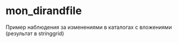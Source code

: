 # mon_dirandfile
Пример наблюдения за изменениями в каталогах с вложениями (результат в stringgrid)
